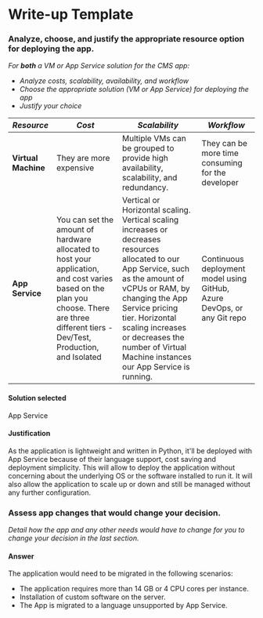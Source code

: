 # Write-up Template

### Analyze, choose, and justify the appropriate resource option for deploying the app.

_For **both** a VM or App Service solution for the CMS app:_

- _Analyze costs, scalability, availability, and workflow_
- _Choose the appropriate solution (VM or App Service) for deploying the app_
- _Justify your choice_

| **_Resource_**        | **_Cost_**                                                                                                                                                                                      | **_Scalability_**                                                                                                                                                                                                                                                                                                 | **_Workflow_**                                                                |
| --------------- | ----------------------------------------------------------------------------------------------------------------------------------------------------------------------------------------- | ----------------------------------------------------------------------------------------------------------------------------------------------------------------------------------------------------------------------------------------------------------------------------------------------------------- | ----------------------------------------------------------------------- |
| **Virtual Machine** | They are more expensive                                                                                                                                                                   | Multiple VMs can be grouped to provide high availability, scalability, and redundancy.                                                                                                                                                                                                                      | They can be more time consuming for the developer                       |
| **App Service**     | You can set the amount of hardware allocated to host your application, and cost varies based on the plan you choose. There are three different tiers - Dev/Test, Production, and Isolated | Vertical or Horizontal scaling. Vertical scaling increases or decreases resources allocated to our App Service, such as the amount of vCPUs or RAM, by changing the App Service pricing tier. Horizontal scaling increases or decreases the number of Virtual Machine instances our App Service is running. | Continuous deployment model using GitHub, Azure DevOps, or any Git repo |

#### Solution selected
App Service

#### Justification

As the application is lightweight and written in Python, it'll be deployed with App Service because of their language support, cost saving and deployment simplicity. This will allow to deploy the application without concerning about the underlying OS or the software installed to run it. It will also allow the application to scale up or down and still be managed without any further configuration.
### Assess app changes that would change your decision.

_Detail how the app and any other needs would have to change for you to change your decision in the last section._

#### Answer
The application would need to be migrated in the following scenarios:

* The application requires more than 14 GB or 4 CPU cores per instance.
* Installation of custom software on the server.
* The App is migrated to a language unsupported by App Service.

